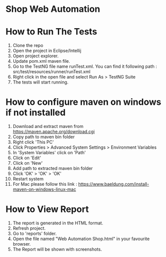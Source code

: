# Shop Web Automation
# How to Run The Tests

1. Clone the repo
2. Open the project in Eclipse/Intellij
3. Open project explorer.
4. Update pom.xml maven file.
5. Go to the TestNG file name runTest.xml. You can find it following path : src/test/resources/runner/runTest.xml
6. Right click in the open file and select Run As > TestNG Suite
7. The tests will start running.

# How to configure maven on windows if not installed
1. Download and extract maven from
https://maven.apache.org/download.cgi
2. Copy path to maven bin folder
3. Right click 'This PC'
4. Click Properties > Advanced System Settings > Environment Variables 
5. In 'System Variables' click on 'Path'
6. Click on 'Edit'
7. Click on 'New'
8. Add path to extracted maven bin folder 
9. Click 'OK' > 'OK' > 'OK' 
10. Restart system
11. For Mac please follow this link : https://www.baeldung.com/install-maven-on-windows-linux-mac
	

# How to View Report
1. The report is generated in the HTML format.
2. Refresh project.
3. Go to 'reports' folder.
4. Open the file named "Web Automation Shop.html" in your favourite browser.
5. The Report will be shown with screenshots.
